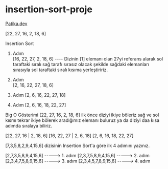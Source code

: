 # insertion-sort-proje
 [Patika.dev](https://www.patika.dev/tr) 
 
[22, 27, 16, 2, 18, 6]  

Insertion Sort
1. Adım  
[16, 22, 27, 2, 18, 6] ---- Dizinin [1] elemanı olan 27yi referans alarak sol taraftaki sıralı sağ tarafı sırasız olacak şekilde sağdaki elemanları sırasıyla sol taraftaki sıralı kısıma yerleştiririz.

2. Adım  
[2, 16, 22, 27, 18, 6]    

3. Adım 
[2, 6, 16, 22, 27, 18]  

4. Adım
[2, 6, 16, 18, 22, 27]


Big O Gösterimi
[22, 27, 16, 2, 18, 6]  ilk önce diziyi ikiye böleriz sağ ve sol kısmı tekrar ikiye bölerek aradığımız elemanı buluruz ya da diziyi daa kısa adımda sıralaya biliriz.

[22, 27, 16 | 2, 18, 6]
[16, 22, 27 | 2, 6, 18]
[2, 6, 16, 18, 22, 27]

[7,3,5,8,2,9,4,15,6] dizisinin Insertion Sort'a göre ilk 4 adımını yazınız.

[2,7,3,5,8,9,4,15,6] -----> 1. adım 
[2,3,7,5,8,9,4,15,6] -----> 2. adım 
[2,3,4,7,5,8,9,15,6] -----> 3. adım 
[2,3,4,5,7,8,9,15,6] -----> 4. adım 
